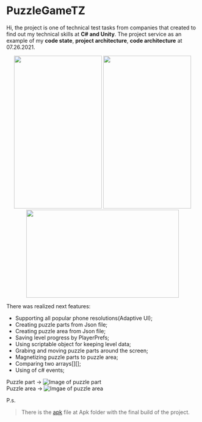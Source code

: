 # PuzzleGameTZ
Hi, the project is one of technical test tasks from companies that created to find out my technical skills at **C# and Unity**.
The project service as an example of my **code state**, **project architecture**, **code architecture** at 07.26.2021.
<p align="center">
  <img  width="230" height="400" src="https://sun9-74.userapi.com/impg/ZjgsVEqetk85FFnFX5wCm51PhHO7Ba6xgxTMqg/DDYQvEoa53I.jpg?size=524x932&quality=96&sign=d0374083efd054ba0ec76b60a4e68838&type=album">
  <img  width="230" height="400" src="https://sun9-81.userapi.com/impg/wtj-ZqVII8PSyaqj9gNfhM47Xxfdw3dpf-tSNA/Z6_nT8CKmz0.jpg?size=568x1015&quality=96&sign=c973a93292ef7aced3313604e21f328e&type=album">
  <img  width="400" height="230" src="https://sun9-49.userapi.com/impg/pjR1ZQcr1t_3Cd4K4dFWNAiybZ4ivt7HC42jvQ/bVsLnLuhwz8.jpg?size=832x468&quality=96&sign=2e34b5c701154bf5531eea9b70e20458&type=album">
 </p>

There was realized next features:
* Supporting all popular phone resolutions(Adaptive UI);
* Creating puzzle parts from Json file; 
* Creating puzzle area from Json file; 
* Saving level progress by PlayerPrefs;
* Using scriptable object for keeping level data;
* Grabing and moving puzzle parts around the screen;
* Magnetizing puzzle parts to puzzle area;
* Comparing two arrays[][];
* Using of c# events; 

Puzzle part -> ![Image of puzzle part](https://sun9-60.userapi.com/impg/kkmfOWdUgBtyGX0G9kmClwill3YmbfP_1QwF6Q/dueuyWlI9R4.jpg?size=64x64&quality=96&sign=c62a88dec5896c35fecab6d199faccbf&type=album)  
 Puzzle area -> ![Imgae of puzzle area](https://sun9-51.userapi.com/impg/pchVqglwxTYtR9fSOpJSQ8_GgyK39ybTt0IuhQ/ggP6z48gulQ.jpg?size=188x194&quality=96&sign=a6ef52402844ee2477580ae99bf8265a&type=album)

P.s. 
> There is the [apk](https://github.com/MrBarskih/PuzzleGameTZ/tree/Development/Apk) file at Apk folder with the final build of the project.
